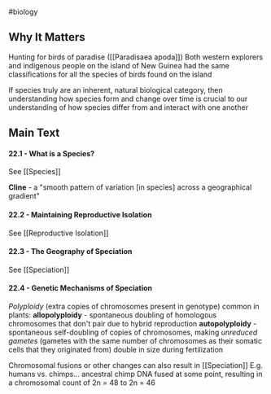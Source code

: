 #biology 
## Why It Matters
Hunting for birds of paradise ([[Paradisaea apoda]])
	Both western explorers and indigenous people on the island of New Guinea had the same classifications for all the species of birds found on the island

If species truly are an inherent, natural biological category, then understanding how species form and change over time is crucial to our understanding of how species differ from and interact with one another
## Main Text
#### 22.1 - What is a Species?
See [[Species]]

**Cline** - a "smooth pattern of variation [in species] across a geographical gradient" 
#### 22.2 - Maintaining Reproductive Isolation
See [[Reproductive Isolation]]
#### 22.3 - The Geography of Speciation
See [[Speciation]]
#### 22.4 - Genetic Mechanisms of Speciation
*Polyploidy* (extra copies of chromosomes present in genotype) common in plants:
	**allopolyploidy** -   spontaneous doubling of homologous chromosomes that don't pair due to hybrid reproduction
	**autopolyploidy** - spontaneous self-doubling of copies of chromosomes, making *unreduced gametes* (gametes with the same number of chromosomes as their somatic cells that they originated from) double in size during fertilization

Chromosomal fusions or other changes can also result in [[Speciation]]
	E.g. humans vs. chimps... ancestral chimp DNA fused at some point, resulting in a chromosomal count of 2n = 48 to 2n = 46